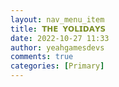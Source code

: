 ```yaml
---
layout: nav_menu_item
title: 𝗧𝗛𝗘 𝗬𝗢𝗟𝗜𝗗𝗔𝗬𝗦
date: 2022-10-27 11:33
author: yeahgamesdevs
comments: true
categories: [Primary]
---
```


